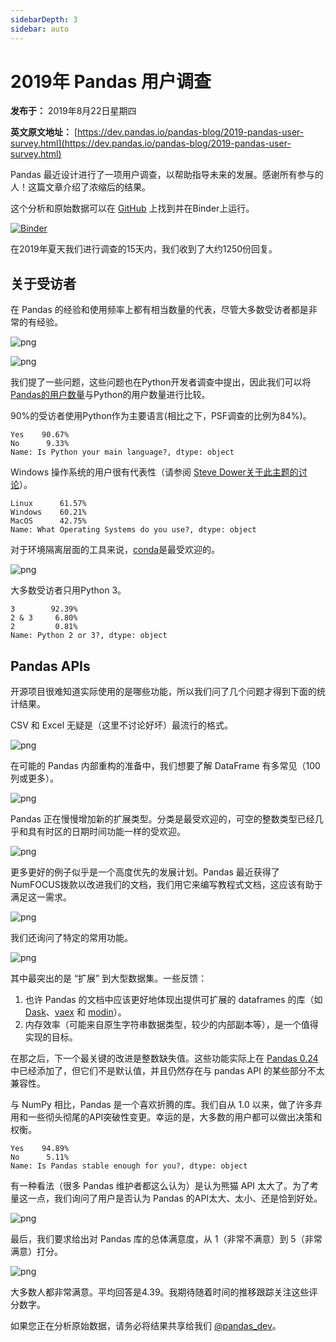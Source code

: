```yaml
---
sidebarDepth: 3
sidebar: auto
---
```


# 2019年 Pandas 用户调查

**发布于：** 2019年8月22日星期四

**英文原文地址：** [https://dev.pandas.io/pandas-blog/2019-pandas-user-survey.html](https://dev.pandas.io/pandas-blog/2019-pandas-user-survey.html)

Pandas 最近设计进行了一项用户调查，以帮助指导未来的发展。感谢所有参与的人！这篇文章介绍了浓缩后的结果。

这个分析和原始数据可以在 [GitHub]((https://github.com/pandas-dev/pandas-user-surveys)) 上找到并在Binder上运行。

<a href="https://mybinder.org/v2/gh/pandas-dev/pandas-user-surveys/master?filepath=2019.ipynb"><img alt="Binder" src="https://mybinder.org/badge_logo.svg"></a>

在2019年夏天我们进行调查的15天内，我们收到了大约1250份回复。

## 关于受访者

在 Pandas 的经验和使用频率上都有相当数量的代表，尽管大多数受访者都是非常的有经验。

![png](https://dev.pandas.io/pandas-blog/images/2019_files/2019_4_0.png)

![png](https://dev.pandas.io/pandas-blog/images/2019_files/2019_5_0.png)

我们提了一些问题，这些问题也在Python开发者调查中提出，因此我们可以将[Pandas的用户数量](https://www.jetbrains.com/research/python-developers-survey-2018/)与Python的用户数量进行比较。

90%的受访者使用Python作为主要语言(相比之下，PSF调查的比例为84%)。

```
Yes    90.67%
No      9.33%
Name: Is Python your main language?, dtype: object
```

Windows 操作系统的用户很有代表性（请参阅 [Steve Dower关于此主题的讨论]((https://www.youtube.com/watch?v=uoI57uMdDD4))）。

```
Linux      61.57%
Windows    60.21%
MacOS      42.75%
Name: What Operating Systems do you use?, dtype: object
```

对于环境隔离层面的工具来说，[conda](https://conda.io/en/latest/)是最受欢迎的。

![png](https://dev.pandas.io/pandas-blog/images/2019_files/2019_13_0.png)

大多数受访者只用Python 3。

```
3        92.39%
2 & 3     6.80%
2         0.81%
Name: Python 2 or 3?, dtype: object
```

## Pandas APIs

开源项目很难知道实际使用的是哪些功能，所以我们问了几个问题才得到下面的统计结果。

CSV 和 Excel 无疑是（这里不讨论好坏）最流行的格式。

![png](https://dev.pandas.io/pandas-blog/images/2019_files/2019_18_0.png)

在可能的 Pandas 内部重构的准备中，我们想要了解 DataFrame 有多常见（100列或更多）。

![png](https://dev.pandas.io/pandas-blog/images/2019_files/2019_20_0.png)

Pandas 正在慢慢增加新的扩展类型。分类是最受欢迎的，可空的整数类型已经几乎和具有时区的日期时间功能一样的受欢迎。

![png](https://dev.pandas.io/pandas-blog/images/2019_files/2019_22_0.png)

更多更好的例子似乎是一个高度优先的发展计划。Pandas 最近获得了NumFOCUS拨款以改进我们的文档，我们用它来编写教程式文档，这应该有助于满足这一需求。

![png](https://dev.pandas.io/pandas-blog/images/2019_files/2019_24_0.png)

我们还询问了特定的常用功能。

![png](https://dev.pandas.io/pandas-blog/images/2019_files/2019_26_0.png)

其中最突出的是 “扩展” 到大型数据集。一些反馈：

1. 也许 Pandas 的文档中应该更好地体现出提供可扩展的 dataframes 的库（如[Dask](https://dask.org/)、[vaex](https://dask.org/) 和 [modin](https://modin.readthedocs.io/en/latest/)）。
1. 内存效率（可能来自原生字符串数据类型，较少的内部副本等），是一个值得实现的目标。

在那之后，下一个最关键的改进是整数缺失值。这些功能实际上在 [Pandas 0.24](https://pandas.pydata.org/pandas-docs/stable/whatsnew/v0.24.0.html#optional-integer-na-support) 中已经添加了，但它们不是默认值，并且仍然存在与 pandas API 的某些部分不太兼容性。

与 NumPy 相比，Pandas 是一个喜欢折腾的库。我们自从 1.0 以来，做了许多弃用和一些彻头彻尾的API突破性变更。幸运的是，大多数的用户都可以做出决策和权衡。

```
Yes    94.89%
No      5.11%
Name: Is Pandas stable enough for you?, dtype: object
```

有一种看法（很多 Pandas 维护者都这么认为）是认为熊猫 API 太大了。为了考量这一点，我们询问了用户是否认为 Pandas 的API太大、太小、还是恰到好处。

![png](https://dev.pandas.io/pandas-blog/images/2019_files/2019_31_0.png)

最后，我们要求给出对 Pandas 库的总体满意度，从 1（非常不满意）到 5（非常满意）打分。

![png](https://dev.pandas.io/pandas-blog/images/2019_files/2019_33_0.png)

大多数人都非常满意。平均回答是4.39。我期待随着时间的推移跟踪关注这些评分数字。

如果您正在分析原始数据，请务必将结果共享给我们 [@pandas_dev](https://twitter.com/pandas_dev)。
